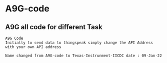 # A9G-code
##  A9G all code for different Task
    A9G Code
    Initially to send data to thingspeak simply change the API Address with your own API address

    Name changed from A9G-code to Texas-Instrunment-IICDC date : 09-Jan-22